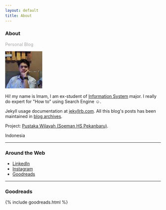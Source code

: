 ```yaml
---
layout: default
title: About
---
```

<h3>About</h3>
<p style="color:darkgray">Personal Blog</p>
<img class="profile-picture img-responsive img-thumbnail" src="/assets/img/index.jpeg" alt="author">

Hi! my name is Imam, I am <span class="text-danger">ex</span>-student of <a href="https://uin-suska.ac.id" target="_blank">Information System</a> major. I really do expert for "How to" using Search Engine ☺.

Jekyll usage documentation at [jekyllrb.com](https://jekyllrb.com/). All this blog's posts has been maintained in <a href="{{ site.url }}/archives/">blog archives</a>.

<i class="fa fa-angle-double-right"></i> Project: [Pustaka Wilayah (Soeman HS Pekanbaru)](https://imamta.000webhostapp.com).

<i class="fa fa-map-marker text-danger"></i> Indonesia
<hr>
<h3>Around the Web</h3>

- <i class="fa fa-linkedin"></i>[ LinkedIn](https://id.linkedin.com/in/imam-s-75522380)
- <i class="fa fa-instagram"></i>[ Instagram](https://instagram.com/imamsiswandi)
- <i class="fa fa-google"></i>[ Goodreads](https://www.goodreads.com/user/show/68293724-imam)
<hr>
<h3>Goodreads</h3>

{% include goodreads.html %}